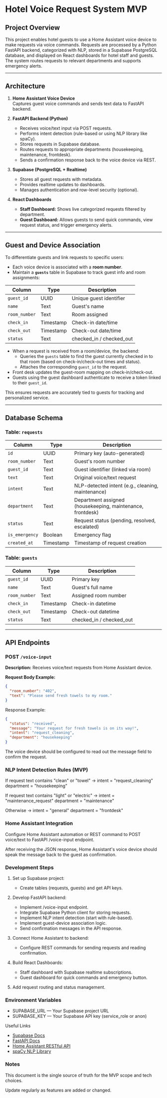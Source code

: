 # Hotel Voice Request System MVP

## Project Overview
This project enables hotel guests to use a Home Assistant voice device to make requests via voice commands. Requests are processed by a Python FastAPI backend, categorized with NLP, stored in a Supabase PostgreSQL database, and displayed on React dashboards for hotel staff and guests. The system routes requests to relevant departments and supports emergency alerts.

---

## Architecture

1. **Home Assistant Voice Device**  
   Captures guest voice commands and sends text data to FastAPI backend.

2. **FastAPI Backend (Python)**  
   - Receives voice/text input via POST requests.  
   - Performs intent detection (rule-based or using NLP library like spaCy).  
   - Stores requests in Supabase database.  
   - Routes requests to appropriate departments (housekeeping, maintenance, frontdesk).  
   - Sends a confirmation response back to the voice device via REST.

3. **Supabase (PostgreSQL + Realtime)**  
   - Stores all guest requests with metadata.  
   - Provides realtime updates to dashboards.  
   - Manages authentication and row-level security (optional).

4. **React Dashboards**  
   - **Staff Dashboard:** Shows live categorized requests filtered by department.  
   - **Guest Dashboard:** Allows guests to send quick commands, view request status, and trigger emergency alerts.

---

## Guest and Device Association

To differentiate guests and link requests to specific users:

- Each voice device is associated with a **room number**.
- Maintain a **`guests`** table in Supabase to track guest info and room assignments:

| Column        | Type      | Description              |
|---------------|-----------|--------------------------|
| `guest_id`    | UUID      | Unique guest identifier  |
| `name`        | Text      | Guest's name             |
| `room_number` | Text      | Room assigned            |
| `check_in`    | Timestamp | Check-in date/time       |
| `check_out`   | Timestamp | Check-out date/time      |
| `status`      | Text      | checked_in / checked_out |

- When a request is received from a room/device, the backend:
  - Queries the `guests` table to find the guest currently checked in to that room (based on check-in/check-out times and status).
  - Attaches the corresponding `guest_id` to the request.
- Front desk updates the guest-room mapping on check-in/check-out.
- Guests using the guest dashboard authenticate to receive a token linked to their `guest_id`.

This ensures requests are accurately tied to guests for tracking and personalized service.

---

## Database Schema

### Table: `requests`

| Column        | Type      | Description                          |
|---------------|-----------|------------------------------------|
| `id`          | UUID      | Primary key (auto-generated)       |
| `room_number` | Text      | Guest's room number                 |
| `guest_id`    | Text      | Guest identifier (linked via room) |
| `text`        | Text      | Original voice/text request         |
| `intent`      | Text      | NLP-detected intent (e.g., cleaning, maintenance) |
| `department`  | Text      | Department assigned (housekeeping, maintenance, frontdesk) |
| `status`      | Text      | Request status (pending, resolved, escalated) |
| `is_emergency`| Boolean   | Emergency flag                     |
| `created_at`  | Timestamp | Timestamp of request creation       |

### Table: `guests`

| Column        | Type      | Description              |
|---------------|-----------|--------------------------|
| `guest_id`    | UUID      | Primary key              |
| `name`        | Text      | Guest's full name        |
| `room_number` | Text      | Assigned room number     |
| `check_in`    | Timestamp | Check-in datetime        |
| `check_out`   | Timestamp | Check-out datetime       |
| `status`      | Text      | checked_in / checked_out |

---

## API Endpoints

### POST `/voice-input`

**Description:** Receives voice/text requests from Home Assistant device.

**Request Body Example:**

```json
{
  "room_number": "402",
  "text": "Please send fresh towels to my room."
}
```


Response Example:
```json
{
  "status": "received",
  "message": "Your request for fresh towels is on its way!",
  "intent": "request_cleaning",
  "department": "housekeeping"
}
```
The voice device should be configured to read out the message field to confirm the request.


### NLP Intent Detection Rules (MVP)
If request text contains "clean" or "towel" →
intent = "request_cleaning"
department = "housekeeping"

If request text contains "light" or "electric" →
intent = "maintenance_request"
department = "maintenance"

Otherwise →
intent = "general"
department = "frontdesk"

### Home Assistant Integration
Configure Home Assistant automation or REST command to POST voice/text to FastAPI /voice-input endpoint.

After receiving the JSON response, Home Assistant's voice device should speak the message back to the guest as confirmation.


### Development Steps
1) Set up Supabase project:
    - Create tables (requests, guests) and get API keys.

2) Develop FastAPI backend:
    - Implement /voice-input endpoint.
    - Integrate Supabase Python client for storing requests.
    - Implement NLP intent detection (start with rule-based).
    - Implement guest-device association logic.
    - Send confirmation messages in the API response.

3) Connect Home Assistant to backend:
    - Configure REST commands for sending requests and reading confirmation.

4) Build React Dashboards:
    - Staff dashboard with Supabase realtime subscriptions.
    - Guest dashboard for quick commands and emergency button.

5) Add request routing and status management.

### Environment Variables
- SUPABASE_URL — Your Supabase project URL
- SUPABASE_KEY — Your Supabase API key (service_role or anon)

Useful Links
- [Supabase Docs](https://supabase.com/docs)
- [FastAPI Docs](https://fastapi.tiangolo.com/)
- [Home Assistant RESTful API](https://developers.home-assistant.io/docs/api/rest/)
- [spaCy NLP Library](https://spacy.io/)


### Notes
This document is the single source of truth for the MVP scope and tech choices.

Update regularly as features are added or changed.
